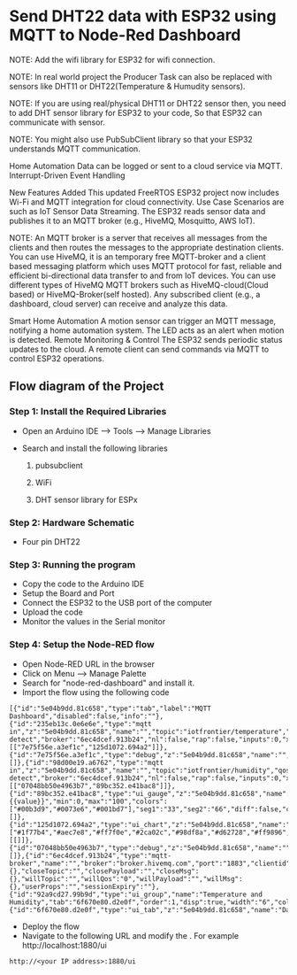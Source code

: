 # Send DHT22 data with ESP32 using MQTT to Node-Red Dashboard

 
NOTE: Add the wifi library for ESP32 for wifi connection.

NOTE: In real world project the Producer Task can also be replaced with sensors like DHT11 or DHT22(Temperature & Humudity sensors). 

NOTE: If you are using real/physical DHT11 or DHT22 sensor then, you need to add DHT sensor library for ESP32 to your code, So that ESP32 can communicate with sensor.

NOTE: You might also use PubSubClient library so that your ESP32 understands MQTT communication. 

Home Automation
Data can be logged or sent to a cloud service via MQTT.
Interrupt-Driven Event Handling

New Features Added
This updated FreeRTOS ESP32 project now includes Wi-Fi and MQTT integration for cloud connectivity.
Use Case Scenarios are such as IoT Sensor Data Streaming.
The ESP32 reads sensor data and publishes it to an MQTT broker (e.g., HiveMQ, Mosquitto, AWS IoT).

NOTE: An MQTT broker is a server that receives all messages from the clients and then routes the messages to the appropriate destination clients.
You can use HiveMQ, it is an temporary free MQTT-broker and a client based messaging platform which uses MQTT protocol for fast, reliable and efficient bi-directional data transfer to and from IoT devices.
You can use different types of HiveMQ MQTT brokers such as HiveMQ-cloud(Cloud based) or HiveMQ-Broker(self hosted).
Any subscribed client (e.g., a dashboard, cloud server) can receive and analyze this data.

Smart Home Automation
A motion sensor can trigger an MQTT message, notifying a home automation system.
The LED acts as an alert when motion is detected.
Remote Monitoring & Control
The ESP32 sends periodic status updates to the cloud.
A remote client can send commands via MQTT to control ESP32 operations.

## Flow diagram of the Project


### Step 1: Install the Required Libraries
- Open an Arduino IDE --> Tools --> Manage Libraries
- Search and install the following libraries
    
    1. pubsubclient
    
    2. WiFi
    
    3. DHT sensor library for ESPx
    

### Step 2: Hardware Schematic
- Four pin DHT22

### Step 3: Running the program
- Copy the code to the Arduino IDE
- Setup the Board and Port
- Connect the ESP32 to the USB port of the computer
- Upload the code
- Monitor the values in the Serial monitor

### Step 4: Setup the Node-RED flow

- Open Node-RED URL in the browser
- Click on Menu --> Manage Palette
- Search for "node-red-dashboard" and install it. 
- Import the flow using the following code

```
[{"id":"5e04b9dd.81c658","type":"tab","label":"MQTT Dashboard","disabled":false,"info":""},{"id":"235eb13c.0e6e6e","type":"mqtt in","z":"5e04b9dd.81c658","name":"","topic":"iotfrontier/temperature","qos":"2","datatype":"auto-detect","broker":"6ec4dcef.913b24","nl":false,"rap":false,"inputs":0,"x":144,"y":347,"wires":[["7e75f56e.a3ef1c","125d1072.694a2"]]},{"id":"7e75f56e.a3ef1c","type":"debug","z":"5e04b9dd.81c658","name":"","active":true,"tosidebar":true,"console":false,"tostatus":false,"complete":"payload","targetType":"msg","statusVal":"","statusType":"auto","x":341,"y":314,"wires":[]},{"id":"98d00e19.a6762","type":"mqtt in","z":"5e04b9dd.81c658","name":"","topic":"iotfrontier/humidity","qos":"2","datatype":"auto-detect","broker":"6ec4dcef.913b24","nl":false,"rap":false,"inputs":0,"x":130,"y":120,"wires":[["07048bb50e4963b7","89bc352.e41bac8"]]},{"id":"89bc352.e41bac8","type":"ui_gauge","z":"5e04b9dd.81c658","name":"Humidity","group":"92a9cd27.99b9d","order":0,"width":0,"height":0,"gtype":"gage","title":"Humidity","label":"%","format":"{{value}}","min":0,"max":"100","colors":["#00b3d9","#0073e6","#001bd7"],"seg1":"33","seg2":"66","diff":false,"className":"","x":340,"y":180,"wires":[]},{"id":"125d1072.694a2","type":"ui_chart","z":"5e04b9dd.81c658","name":"Temperature","group":"92a9cd27.99b9d","order":1,"width":0,"height":0,"label":"Temperature","chartType":"line","legend":"false","xformat":"HH:mm","interpolate":"linear","nodata":"","dot":false,"ymin":"","ymax":"","removeOlder":1,"removeOlderPoints":"","removeOlderUnit":"3600","cutout":0,"useOneColor":false,"useUTC":false,"colors":["#1f77b4","#aec7e8","#ff7f0e","#2ca02c","#98df8a","#d62728","#ff9896","#9467bd","#c5b0d5"],"outputs":1,"useDifferentColor":false,"className":"","x":341,"y":374,"wires":[[]]},{"id":"07048bb50e4963b7","type":"debug","z":"5e04b9dd.81c658","name":"","active":true,"tosidebar":true,"console":false,"tostatus":false,"complete":"payload","targetType":"msg","statusVal":"","statusType":"auto","x":350,"y":100,"wires":[]},{"id":"6ec4dcef.913b24","type":"mqtt-broker","name":"","broker":"broker.hivemq.com","port":"1883","clientid":"","autoConnect":true,"usetls":false,"protocolVersion":"4","keepalive":"15","cleansession":true,"birthTopic":"","birthQos":"0","birthPayload":"","birthMsg":{},"closeTopic":"","closePayload":"","closeMsg":{},"willTopic":"","willQos":"0","willPayload":"","willMsg":{},"userProps":"","sessionExpiry":""},{"id":"92a9cd27.99b9d","type":"ui_group","name":"Temperature and Humidity","tab":"6f670e80.d2e0f","order":1,"disp":true,"width":"6","collapse":false,"className":""},{"id":"6f670e80.d2e0f","type":"ui_tab","z":"5e04b9dd.81c658","name":"Dashboard","icon":"dashboard"}]
```
- Deploy the flow
- Navigate to the following URL and modify the <your IP address>. For example http://localhost:1880/ui
```
http://<your IP address>:1880/ui
```
  

